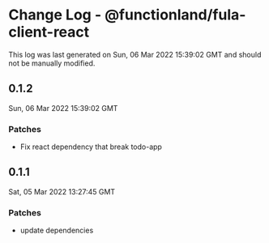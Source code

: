 # Change Log - @functionland/fula-client-react

This log was last generated on Sun, 06 Mar 2022 15:39:02 GMT and should not be manually modified.

## 0.1.2
Sun, 06 Mar 2022 15:39:02 GMT

### Patches

- Fix react dependency that break todo-app

## 0.1.1
Sat, 05 Mar 2022 13:27:45 GMT

### Patches

- update dependencies

